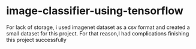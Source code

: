 # image-classifier-using-tensorflow
For lack of storage, i used imagenet dataset as a csv format and created a small dataset for this project. For that reason,I had complications finishing this project successfully
